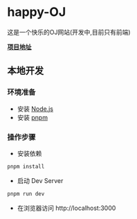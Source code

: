 # happy-OJ
这是一个快乐的OJ网站(开发中,目前只有前端)

[**项目地址**](https://space.coze.cn/task/7545520433560551680)

## 本地开发

### 环境准备

- 安装 [Node.js](https://nodejs.org/en)
- 安装 [pnpm](https://pnpm.io/installation)

### 操作步骤

- 安装依赖

```sh
pnpm install
```

- 启动 Dev Server

```sh
pnpm run dev
```

- 在浏览器访问 http://localhost:3000
